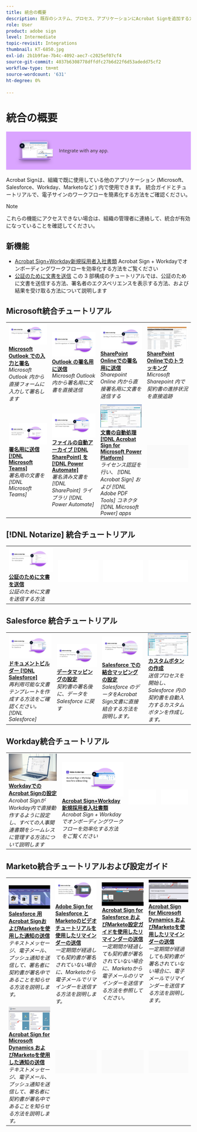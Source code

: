 ```yaml
---
title: 統合の概要
description: 既存のシステム、プロセス、アプリケーションにAcrobat Signを追加する方法を説明します
role: User
product: adobe sign
level: Intermediate
topic-revisit: Integrations
thumbnail: KT-6850.jpg
exl-id: 2b1b9fae-7b4c-4092-aec7-c2025ef07cf4
source-git-commit: 4037b6308778dffdfc27b6d22f6d53adedd75cf2
workflow-type: tm+mt
source-wordcount: '631'
ht-degree: 0%

---
```


# 統合の概要

![Sign 画像を統合](../assets/Hero-Integrate.png)

Acrobat Signは、組織で既に使用している他のアプリケーション (Microsoft、Salesforce、Workday、Marketoなど ) 内で使用できます。 統合ガイドとチュートリアルで、電子サインのワークフローを簡素化する方法をご確認ください。

>[!NOTE]
> これらの機能にアクセスできない場合は、組織の管理者に連絡して、統合が有効になっていることを確認してください。

## 新機能

* [Acrobat Sign+Workday新規採用者入社書類](acrobat-sign-workday-onboarding.md)
Acrobat Sign + Workdayでオンボーディングワークフローを効率化する方法をご覧ください
* [公証のために文書を送信](send-document-notarize.md)
この 3 部構成のチュートリアルでは、公証のために文書を送信する方法、署名者のエクスペリエンスを表示する方法、および結果を受け取る方法について説明します

## Microsoft統合チュートリアル

<table style="table-layout:fixed">
<tr>
  <td>
    <a href="fill-and-sign-doc-microsoft-outlook.md">
      <img alt="Microsoft Outlook での入力と署名" src="../assets/MS-FillSign.png" />
    </a>
    <div>
    <a href="fill-and-sign-doc-microsoft-outlook.md"><strong>Microsoft Outlook での入力と署名</strong></a>
    </div>
    <em>Microsoft Outlook 内から直接フォームに入力して署名します</em>
    <br>
  </td>
  <td>
    <a href="send-for-signature-with-outlook.md">
      <img alt="Outlook の署名用に送信" src="../assets/MS-SendOutlook.png" />
    </a>
    <div>
    <a href="send-for-signature-with-outlook.md"><strong>Outlook の署名用に送信</strong></a>
    </div>
    <em>Microsoft Outlook 内から署名用に文書を直接送信</em>
    <br>
  </td>
  <td>
    <a href="send-for-signature-with-sharepoint-online.md">
      <img alt="SharePoint Onlineでの署名用に送信" src="../assets/Sending-in-SP.png" />
    </a>
    <div>
    <a href="send-for-signature-with-sharepoint-online.md"><strong>SharePoint Onlineでの署名用に送信</strong></a>
    </div>
    <em>Sharepoint Online 内から直接署名用に文書を送信する</em>
    <br>
  </td>
   <td>
    <a href="track-an-agreement-with-sharepoint-online.md">
      <img alt="SharePoint Onlineでのトラッキング" src="../assets/MS-TrackSP.png" />
    </a>
    <div>
    <a href="track-an-agreement-with-sharepoint-online.md"><strong>SharePoint Onlineでのトラッキング</strong></a>
    </div>
    <em>Microsoft Sharepoint 内で契約書の進捗状況を直接追跡</em>
    <br>
  </td>
</tr>
<tr>
  <td>
    <a href="adobe-sign-teams-mortgage.md">
      <img alt="署名用の文書の送信 [!DNL Microsoft Teams]" src="../assets/teamsmortgage.png" />
    </a>
    <div>
    <a href="adobe-sign-teams-mortgage.md"><strong>署名用に送信 [!DNL Microsoft Teams]</strong></a>
    </div>
    <em>署名用の文書を [!DNL Microsoft Teams]</em>
    <br>
  </td>
  <td>
    <a href="auto-archive-sharepoint-power-automate.md">
      <img alt="ファイルの自動アーカイブ [!DNL SharePoint] を [!DNL Power Automate]" src="../assets/Autoarchive.png" />
    </a>
    <div>
    <a href="auto-archive-sharepoint-power-automate.md"><strong>ファイルの自動アーカイブ [!DNL SharePoint] を [!DNL Power Automate]</strong></a>
    </div>
    <em>署名済み文書を [!DNL SharePoint] ライブラリ [!DNL Power Automate]</em>
    <br>
  </td>
  <td>
    <a href="documentautomation.md">
      <img alt="文書の自動処理 [!DNL Acrobat Sign for Microsoft Power Platform]" src="../assets/SF-Button.png" />
    </a>
    <div>
    <a href="documentautomation.md"><strong>文書の自動処理 [!DNL Acrobat Sign for Microsoft Power Platform]</strong></a>
    </div>
    <em>ライセンス認証を行い、 [!DNL Acrobat Sign] および [!DNL Adobe PDF Tools] コネクタ [!DNL Microsoft Power] apps</em>
    <br>
  </td>
  <td>
    <img alt="スペーサー" src="../assets/Grayspacer.png" />
    <div>
    <br>
  </td>
</tr>
</table>

## [!DNL Notarize] 統合チュートリアル

<table style="table-layout:fixed">
<tr>
  <td>
    <a href="send-document-notarize.md">
      <img alt="公証のために文書を送信" src="../assets/Notarize.png" />
    </a>
    <div>
    <a href="send-document-notarize.md"><strong>公証のために文書を送信</strong></a>
    </div>
    <em>公証のために文書を送信する方法</em>
    <br>
  </td>
  <td>
    <img alt="スペーサー" src="../assets/Whitespacer.png" />
    <div>
    <br>
  </td>
  <td>
    <img alt="スペーサー" src="../assets/Whitespacer.png" />
    <div>
    <br>
  </td>
  <td>
    <img alt="スペーサー" src="../assets/Whitespacer.png" />
    <div>
    <br>
  </td>
</tr>
</table>

## Salesforce 統合チュートリアル

<table style="table-layout:fixed">
<tr>
  <td>
    <a href="create-an-agreement-template.md">
      <img alt="ドキュメントビルダー [!DNL Salesforce]" src="../assets/SF-Template.png" />
    </a>
    <div>
    <a href="create-an-agreement-template.md"><strong>ドキュメントビルダー [!DNL Salesforce]</strong></a>
    </div>
    <em>再利用可能な文書テンプレートを作成する方法をご確認ください。 [!DNL Salesforce]</em>
    <br>
  </td>
  <td>
    <a href="set-up-data-mapping.md">
      <img alt="データマッピングの設定" src="../assets/SF-DataMapping.png" />
    </a>
    <div>
    <a href="set-up-data-mapping.md"><strong>データマッピングの設定</strong></a>
    </div>
    <em>契約書の署名後に、データを Salesforce に戻す</em>
    <br>
  </td>
  <td>
    <a href="set-up-merging-map.md">
      <img alt="Salesforce での結合マッピングの設定" src="../assets/SF-MergeMapping.png" />
    </a>
    <div>
    <a href="set-up-merging-map.md"><strong>Salesforce での結合マッピングの設定</strong></a>
    </div>
    <em>Salesforce のデータをAcrobat Sign文書に直接結合する方法を説明します。</em>
    <br>
  </td>
  <td>
    <a href="create-a-custom-button.md">
      <img alt="カスタムボタンの作成" src="../assets/SF-Button.png" />
    </a>
    <div>
    <a href="create-a-custom-button.md"><strong>カスタムボタンの作成</strong></a>
    </div>
    <em>送信プロセスを開始し、Salesforce 内の契約書を自動入力するカスタムボタンを作成します。</em>
    <br>
  </td>
</tr>
</table>

## Workday統合チュートリアル

<table style="table-layout:fixed">
<tr>
  <td>
    <a href="workday.md">
      <img alt="WorkdayでのAcrobat Signの設定" src="../assets/WD-Configure.png" />
    </a>
    <div>
    <a href="acrobat-sign-workday-onboarding.md"><strong>WorkdayでのAcrobat Signの設定</strong></a>
    </div>
    <em>Acrobat SignがWorkday内で直接動作するように設定し、すべての人事関連書類をシームレスに管理する方法について説明します</em>
    <br>
  </td>
  <td>
    <a href="acrobat-sign-workday-onboarding.md">
      <img alt="Acrobat Sign+Workday新規採用者入社書類" src="../assets/workday.png" />
    </a>
    <div>
    <a href="acrobat-sign-workday-onboarding.md"><strong>Acrobat Sign+Workday新規採用者入社書類</strong></a>
    </div>
    <em>Acrobat Sign + Workdayでオンボーディングワークフローを効率化する方法をご覧ください</em>
    <br>
  </td>
  <td>
    <img alt="スペーサー" src="../assets/Whitespacer.png" />
    <div>
    <br>
  </td>
  <td>
    <img alt="スペーサー" src="../assets/Whitespacer.png" />
    <div>
    <br>
  </td>
</tr>
</table>

## Marketo統合チュートリアルおよび設定ガイド

<table style="table-layout:fixed">
<tr>
  <td>
    <a href="marketo-salesforce-sms.md">
      <img alt="Salesforce 用Acrobat SignおよびMarketoを使用した通知の送信" src="../assets/Integrate-Salesforce-SMS.jpg" />
    </a>
    <div>
    <a href="marketo-salesforce-sms.md"><strong>Salesforce 用Acrobat SignおよびMarketoを使用した通知の送信</strong></a>
    </div>
    <em>テキストメッセージ、電子メール、プッシュ通知を送信して、署名者に契約書が署名中であることを知らせる方法を説明します。</em>
    <br>
  </td>
  <td>
    <a href="marketo-salesforce-reminder-video.md">
      <img alt="Acrobat Sign for Salesforce とMarketoのビデオチュートリアルを使用したリマインダーの送信" src="../assets/Integrate-Salesforce-Reminder-Video.png" />
    </a>
    <div>
    <a href="marketo-salesforce-reminder.md"><strong>Adobe Sign for Salesforce とMarketoのビデオチュートリアルを使用したリマインダーの送信</strong></a>
    </div>
    <em>一定期間が経過しても契約書が署名されていない場合に、Marketoから電子メールでリマインダーを送信する方法を説明します。</em>
    <br>
  </td>
  <td>
    <a href="marketo-salesforce-reminder.md">
      <img alt="Acrobat Sign for Salesforce およびMarketo設定ガイドを使用したリマインダーの送信" src="../assets/Integrate-Salesforce-Reminder.jpg" />
    </a>
    <div>
    <a href="marketo-salesforce-reminder.md"><strong>Acrobat Sign for Salesforce およびMarketo設定ガイドを使用したリマインダーの送信</strong></a>
    </div>
    <em>一定期間が経過しても契約書が署名されていない場合に、Marketoから電子メールのリマインダーを送信する方法を参照してください。</em>
    <br>
  </td>
   <td>
    <a href="marketo-dynamics-reminder.md">
      <img alt="Acrobat Sign for Microsoft Dynamics およびMarketoを使用したリマインダーの送信" src="../assets/Integrate-Dynamics-Reminder.jpg" />
    </a>
    <div>
    <a href="marketo-dynamics-reminder.md"><strong>Acrobat Sign for Microsoft Dynamics およびMarketoを使用したリマインダーの送信</strong></a>
    </div>
    <em>一定期間が経過しても契約書が署名されていない場合に、電子メールでリマインダーを送信する方法を説明します。</em>
    <br>
  </td>
</tr>
<tr>
  <td>
    <a href="marketo-dynamics-sms.md">
      <img alt="Acrobat Sign for Microsoft Dynamics およびMarketoを使用した通知の送信" src="../assets/Integrate-Dynamics-SMS.jpg" />
    </a>
    <div>
    <a href="marketo-dynamics-sms.md"><strong>Acrobat Sign for Microsoft Dynamics およびMarketoを使用した通知の送信</strong></a>
    </div>
    <em>テキストメッセージ、電子メール、プッシュ通知を送信して、署名者に契約書が署名中であることを知らせる方法を説明します。</em>
    <br>
  </td>
  <td>
    <img alt="スペーサー" src="../assets/Grayspacer.png" />
    <div>
    <br>
  </td>
  <td>
    <img alt="スペーサー" src="../assets/Grayspacer.png" />
    <div>
    <br>
  </td>
  <td>
    <img alt="スペーサー" src="../assets/Grayspacer.png" />
    <div>
    <br>
  </td>
</tr>
</table>
